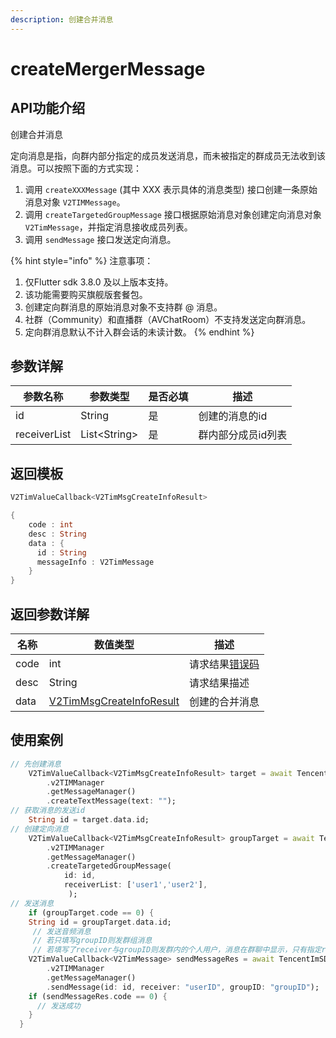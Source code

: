 ```yaml
---
description: 创建合并消息
---
```


# createMergerMessage

## API功能介绍

创建合并消息

定向消息是指，向群内部分指定的成员发送消息，而未被指定的群成员无法收到该消息。可以按照下面的方式实现：

1. 调用 `createXXXMessage` (其中 XXX 表示具体的消息类型) 接口创建一条原始消息对象 `V2TIMMessage`。
2. 调用 `createTargetedGroupMessage` 接口根据原始消息对象创建定向消息对象 `V2TimMessage`，并指定消息接收成员列表。
3. 调用 `sendMessage` 接口发送定向消息。

{% hint style="info" %}
注意事项：

1. 仅Flutter sdk 3.8.0 及以上版本支持。
2. 该功能需要购买旗舰版套餐包。
3. 创建定向群消息的原始消息对象不支持群 @ 消息。
4. 社群（Community）和直播群（AVChatRoom）不支持发送定向群消息。
5. 定向群消息默认不计入群会话的未读计数。
{% endhint %}

## 参数详解

| 参数名称         | 参数类型          | 是否必填 | 描述         |
| ------------ | ------------- | ---- | ---------- |
| id           | String        | 是    | 创建的消息的id   |
| receiverList | List\<String> | 是    | 群内部分成员id列表 |

## 返回模板

```dart
V2TimValueCallback<V2TimMsgCreateInfoResult>

{
    code : int
    desc : String
    data : {
      id : String
      messageInfo : V2TimMessage
    }
}
```

## 返回参数详解

| 名称   | 数值类型                                                          | 描述                                                             |
| ---- | ------------------------------------------------------------- | -------------------------------------------------------------- |
| code | int                                                           | 请求结果[错误码](https://cloud.tencent.com/document/product/269/1671) |
| desc | String                                                        | 请求结果描述                                                         |
| data | [V2TimMsgCreateInfoResult](../../class/v2timsdklistener-1.md) | 创建的合并消息                                                        |

## 使用案例  &#x20;

```dart
// 先创建消息
    V2TimValueCallback<V2TimMsgCreateInfoResult> target = await TencentImSDKPlugin
        .v2TIMManager
        .getMessageManager()
        .createTextMessage(text: "");
// 获取消息的发送id
    String id = target.data.id;
// 创建定向消息
    V2TimValueCallback<V2TimMsgCreateInfoResult> groupTarget = await TencentImSDKPlugin
        .v2TIMManager
        .getMessageManager()
        .createTargetedGroupMessage(
            id: id,
            receiverList: ['user1','user2'],
             );
// 发送消息
    if (groupTarget.code == 0) {
    String id = groupTarget.data.id;
     // 发送音频消息
     // 若只填写groupID则发群组消息
     // 若填写了receiver与groupID则发群内的个人用户，消息在群聊中显示，只有指定receiver能看见
    V2TimValueCallback<V2TimMessage> sendMessageRes = await TencentImSDKPlugin
        .v2TIMManager
        .getMessageManager()
        .sendMessage(id: id, receiver: "userID", groupID: "groupID");
    if (sendMessageRes.code == 0) {
      // 发送成功
    }
  }
```
